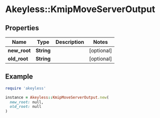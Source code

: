# Akeyless::KmipMoveServerOutput

## Properties

| Name | Type | Description | Notes |
| ---- | ---- | ----------- | ----- |
| **new_root** | **String** |  | [optional] |
| **old_root** | **String** |  | [optional] |

## Example

```ruby
require 'akeyless'

instance = Akeyless::KmipMoveServerOutput.new(
  new_root: null,
  old_root: null
)
```

